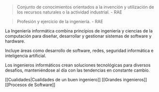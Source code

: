 > Conjunto de conocimientos orientados a la invención y utilización de los recursos naturales o la actividad industrial. - RAE

> Profesión y ejercicio de la ingeniería. - RAE

La Ingeniería informática combina principios de ingeniería y ciencias de la computación para diseñar, desarrollar y gestionar sistemas de software y hardware. 

Incluye áreas como desarrollo de software, redes, seguridad informática e inteligencia artificial.

Los ingenieros informáticos crean soluciones tecnológicas para diversos desafíos, manteniéndose al día con las tendencias en constante cambio.

[[Cualidades|Cualidades de un buen ingeniero]]
[[Grandes ingenieros]]
[[Procesos de Software]]